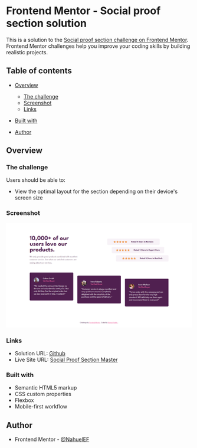# Frontend Mentor - Social proof section solution

This is a solution to the [Social proof section challenge on Frontend Mentor](https://www.frontendmentor.io/challenges/social-proof-section-6e0qTv_bA). Frontend Mentor challenges help you improve your coding skills by building realistic projects.

## Table of contents

- [Overview](#overview)

  - [The challenge](#the-challenge)
  - [Screenshot](#screenshot)
  - [Links](#links)

- [Built with](#built-with)
- [Author](#author)

## Overview

### The challenge

Users should be able to:

- View the optimal layout for the section depending on their device's screen size

### Screenshot

![](./images/screenshot.png)

### Links

- Solution URL: [Github](https://github.com/NahuelEF/social-proof-section-master.git)
- Live Site URL: [Social Proof Section Master](https://nahuelef.github.io/social-proof-section-master/)

### Built with

- Semantic HTML5 markup
- CSS custom properties
- Flexbox
- Mobile-first workflow

## Author

- Frontend Mentor - [@NahuelEF](https://www.frontendmentor.io/profile/NahuelEF)
